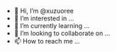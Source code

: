 - 👋 Hi, I’m @xuzuoree
- 👀 I’m interested in ...
- 🌱 I’m currently learning ...
- 💞️ I’m looking to collaborate on ...
- 📫 How to reach me ...

<!---
xuzuoree/xuzuoree is a ✨ special ✨ repository because its `README.md` (this file) appears on your GitHub profile.
You can click the Preview link to take a look at your changes.
--->
